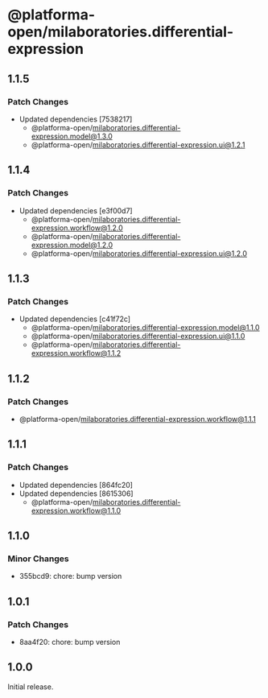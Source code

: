 # @platforma-open/milaboratories.differential-expression

## 1.1.5

### Patch Changes

- Updated dependencies [7538217]
  - @platforma-open/milaboratories.differential-expression.model@1.3.0
  - @platforma-open/milaboratories.differential-expression.ui@1.2.1

## 1.1.4

### Patch Changes

- Updated dependencies [e3f00d7]
  - @platforma-open/milaboratories.differential-expression.workflow@1.2.0
  - @platforma-open/milaboratories.differential-expression.model@1.2.0
  - @platforma-open/milaboratories.differential-expression.ui@1.2.0

## 1.1.3

### Patch Changes

- Updated dependencies [c41f72c]
  - @platforma-open/milaboratories.differential-expression.model@1.1.0
  - @platforma-open/milaboratories.differential-expression.ui@1.1.0
  - @platforma-open/milaboratories.differential-expression.workflow@1.1.2

## 1.1.2

### Patch Changes

- @platforma-open/milaboratories.differential-expression.workflow@1.1.1

## 1.1.1

### Patch Changes

- Updated dependencies [864fc20]
- Updated dependencies [8615306]
  - @platforma-open/milaboratories.differential-expression.workflow@1.1.0

## 1.1.0

### Minor Changes

- 355bcd9: chore: bump version

## 1.0.1

### Patch Changes

- 8aa4f20: chore: bump version

## 1.0.0

Initial release.